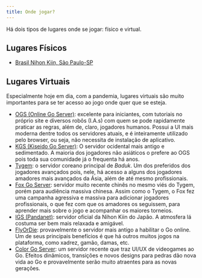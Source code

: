 ```yaml
---
title: Onde jogar?
---
```

<p>Há dois tipos de lugares onde se jogar: físico e virtual.</p>

<h2>Lugares Físicos</h2>

<ul>
  <li>
    <a
      class="local-link"
      href="/principal/contato_e_feedback"
      >Brasil Nihon Kiin, São Paulo-SP</a
    >
  </li>
</ul>

<h2>Lugares Virtuais</h2>

<p>
  Especialmente hoje em dia, com a pandemia, lugares virtuais são muito
  importantes para se ter acesso ao jogo onde quer que se esteja.
</p>

<ul>
  <li>
    <a href="https://online-go.com/">OGS (Online Go Server)</a>: excelente
    para iniciantes, com tutoriais no próprio site e diversos robôs
    (I.A.s) com quem se pode rapidamente praticar as regras, além de,
    claro, jogadores humanos. Possui a UI mais moderna dentre todos os
    servidores atuais, e é inteiramente utilizado pelo browser, ou seja,
    não necessita de instalação de aplicativo.
  </li>
  <li>
    <a href="https://www.gokgs.com/">KGS (Kiseido Go Server)</a>: O
    servidor ocidental mais antigo e sedimentado. A maioria dos jogadores
    não asiáticos o prefere ao OGS pois toda sua comunidade já o frequenta
    há anos.
  </li>
  <li>
    <a href="http://www.tygemgo.com/">Tygem</a>: o servidor coreano
    principal de <em>Baduk</em>. Um dos preferidos dos jogadores avançados
    pois, nele, há acesso a alguns dos jogadores amadores mais avançados
    da Ásia, além de até mesmo profissionais.
  </li>
  <li>
    <a href="https://www.foxwq.com/soft/foreign.html">Fox Go Server</a>:
    servidor muito recente chinês no mesmo viés do Tygem, porém para
    audiência massiva chinesa. Assim como o Tygem, o Fox fez uma campanha
    agressiva e massiva para adicionar jogadores profissionais, o que fez
    com que os amadores os seguissem, para aprender mais sobre o jogo e
    acompanhar os maiores torneios.
  </li>
  <li>
    <a href="https://pandanet-igs.com/communities/pandanet"
      >IGS (Pandanet)</a
    >: servidor oficial da Nihon Kiin do Japão. A atmosfera lá costuma ser
    bem mais relaxada e amigável.
  </li>
  <li>
    <a href="https://www.flyordie.com/go/">FlyOrDie</a>: provavelmente o
    servidor mais antigo a habilitar o Go online. Um de seus principais
    benefícios é que há outros muitos jogos na plataforma, como xadrez,
    gamão, damas, etc.
  </li>
  <li>
    <a href="https://colorgoserver.com/">Color Go Server</a>: um servidor
    recente que traz UI/UX de videogames ao Go. Efeitos dinâmicos,
    transições e novos designs para pedras dão nova vida ao Go e
    provavelmente serão muito atraentes para as novas gerações.
  </li>
</ul>
